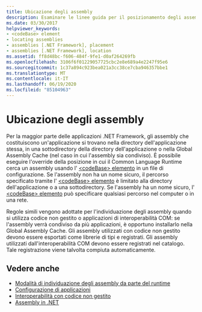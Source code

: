 ```yaml
---
title: Ubicazione degli assembly
description: Esaminare le linee guida per il posizionamento degli assembly .NET nelle directory (ad esempio, nel Global Assembly Cache o nella directory o nella sottodirectory dell'applicazione).
ms.date: 03/30/2017
helpviewer_keywords:
- <codeBase> element
- locating assemblies
- assemblies [.NET Framework], placement
- assemblies [.NET Framework], location
ms.assetid: ff8d48bc-f606-484f-9fe1-d0af264269fb
ms.openlocfilehash: 3106f6f01229057725cbc2e8e689a4e2247f95e6
ms.sourcegitcommit: 1c37a894c923bea021a3cc38ce7cba946357bbe1
ms.translationtype: MT
ms.contentlocale: it-IT
ms.lasthandoff: 06/19/2020
ms.locfileid: "85104963"
---
```

# <a name="assembly-placement"></a>Ubicazione degli assembly
Per la maggior parte delle applicazioni .NET Framework, gli assembly che costituiscono un'applicazione si trovano nella directory dell'applicazione stessa, in una sottodirectory della directory dell'applicazione o nella Global Assembly Cache (nel caso in cui l'assembly sia condiviso). È possibile eseguire l'override della posizione in cui il Common Language Runtime cerca un assembly usando l' [ \<codeBase> elemento](../configure-apps/file-schema/runtime/codebase-element.md) in un file di configurazione. Se l'assembly non ha un nome sicuro, il percorso specificato tramite l' [ \<codeBase> elemento](../configure-apps/file-schema/runtime/codebase-element.md) è limitato alla directory dell'applicazione o a una sottodirectory. Se l'assembly ha un nome sicuro, l' [ \<codeBase> elemento](../configure-apps/file-schema/runtime/codebase-element.md) può specificare qualsiasi percorso nel computer o in una rete.  
  
 Regole simili vengono adottate per l'individuazione degli assembly quando si utilizza codice non gestito o applicazioni di interoperabilità COM: se l'assembly verrà condiviso da più applicazioni, è opportuno installarlo nella Global Assembly Cache. Gli assembly utilizzati con codice non gestito devono essere esportati come librerie di tipi e registrati. Gli assembly utilizzati dall'interoperabilità COM devono essere registrati nel catalogo. Tale registrazione viene talvolta compiuta automaticamente.  
  
## <a name="see-also"></a>Vedere anche

- [Modalità di individuazione degli assembly da parte del runtime](../deployment/how-the-runtime-locates-assemblies.md)
- [Configurazione di applicazioni](../configure-apps/index.md)
- [Interoperabilità con codice non gestito](../interop/index.md)
- [Assembly in .NET](index.md)

